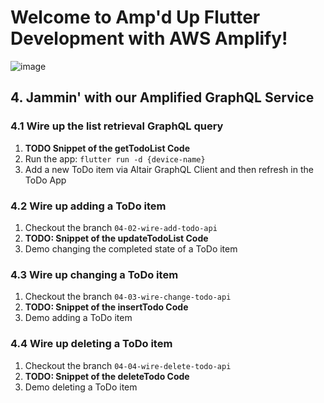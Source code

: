 # Welcome to Amp'd Up Flutter Development with AWS Amplify!

![image](https://user-images.githubusercontent.com/4291961/114327253-47b3b200-9b06-11eb-837e-f62b032ff927.png)


## 4. Jammin' with our Amplified GraphQL Service
<!-- This section to be in 04-01-wire-list-todos-api -->
### 4.1 Wire up the list retrieval GraphQL query
  1. **TODO Snippet of the getTodoList Code**
  2. Run the app: `flutter run -d {device-name}`
  3. Add a new ToDo item via Altair GraphQL Client and then refresh in the ToDo App
<!-- This section to be in 04-02-wire-add-todo-api -->
### 4.2 Wire up adding a ToDo item
  1. Checkout the branch `04-02-wire-add-todo-api`
  2. **TODO: Snippet of the updateTodoList Code**
  3. Demo changing the completed state of a ToDo item
<!-- This section to be in 04-03-wire-change-todo-api -->
### 4.3 Wire up changing a ToDo item
  1. Checkout the branch `04-03-wire-change-todo-api`
  1. **TODO: Snippet of the insertTodo Code**
  2. Demo adding a ToDo item
<!-- This section to be in 04-05-wire-delete-todo-api -->
### 4.4 Wire up deleting a ToDo item
  1. Checkout the branch `04-04-wire-delete-todo-api`
  1. **TODO: Snippet of the deleteTodo Code**
  2. Demo deleting a ToDo item
